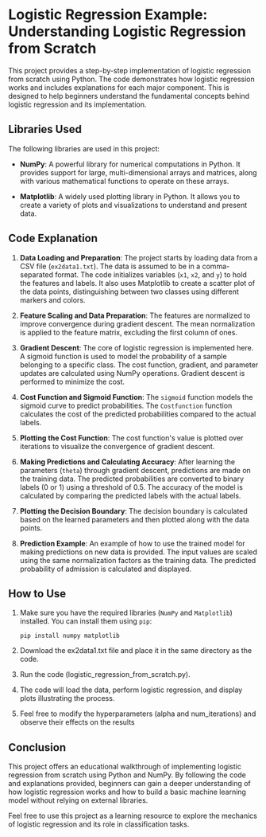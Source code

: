 # Logistic Regression Example: Understanding Logistic Regression from Scratch

This project provides a step-by-step implementation of logistic regression from scratch using Python. The code demonstrates how logistic regression works and includes explanations for each major component. This is designed to help beginners understand the fundamental concepts behind logistic regression and its implementation.

## Libraries Used

The following libraries are used in this project:

- **NumPy**: A powerful library for numerical computations in Python. It provides support for large, multi-dimensional arrays and matrices, along with various mathematical functions to operate on these arrays.

- **Matplotlib**: A widely used plotting library in Python. It allows you to create a variety of plots and visualizations to understand and present data.

## Code Explanation

1. **Data Loading and Preparation**: The project starts by loading data from a CSV file (`ex2data1.txt`). The data is assumed to be in a comma-separated format. The code initializes variables (`x1`, `x2`, and `y`) to hold the features and labels. It also uses Matplotlib to create a scatter plot of the data points, distinguishing between two classes using different markers and colors.

2. **Feature Scaling and Data Preparation**: The features are normalized to improve convergence during gradient descent. The mean normalization is applied to the feature matrix, excluding the first column of ones.

3. **Gradient Descent**: The core of logistic regression is implemented here. A sigmoid function is used to model the probability of a sample belonging to a specific class. The cost function, gradient, and parameter updates are calculated using NumPy operations. Gradient descent is performed to minimize the cost.

4. **Cost Function and Sigmoid Function**: The `sigmoid` function models the sigmoid curve to predict probabilities. The `Costfunction` function calculates the cost of the predicted probabilities compared to the actual labels.

5. **Plotting the Cost Function**: The cost function's value is plotted over iterations to visualize the convergence of gradient descent.

6. **Making Predictions and Calculating Accuracy**: After learning the parameters (`theta`) through gradient descent, predictions are made on the training data. The predicted probabilities are converted to binary labels (0 or 1) using a threshold of 0.5. The accuracy of the model is calculated by comparing the predicted labels with the actual labels.

7. **Plotting the Decision Boundary**: The decision boundary is calculated based on the learned parameters and then plotted along with the data points.

8. **Prediction Example**: An example of how to use the trained model for making predictions on new data is provided. The input values are scaled using the same normalization factors as the training data. The predicted probability of admission is calculated and displayed.

## How to Use

1. Make sure you have the required libraries (`NumPy` and `Matplotlib`) installed. You can install them using `pip`:

   ```shell
   pip install numpy matplotlib
2. Download the ex2data1.txt file and place it in the same directory as the code.

3. Run the code (logistic_regression_from_scratch.py).

4. The code will load the data, perform logistic regression, and display plots illustrating the process.

5.  Feel free to modify the hyperparameters (alpha and num_iterations) and observe their effects on the results

## Conclusion
This project offers an educational walkthrough of implementing logistic regression from scratch using Python and NumPy. By following the code and explanations provided, beginners can gain a deeper understanding of how logistic regression works and how to build a basic machine learning model without relying on external libraries.

Feel free to use this project as a learning resource to explore the mechanics of logistic regression and its role in classification tasks.
